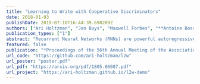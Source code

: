 ```yaml
---
title: "Learning to Write with Cooperative Discriminators"
date: 2018-01-03
publishDate: 2019-07-18T16:44:39.698209Z
authors: ["Ari Holtzman", "Jan Buys", "Maxwell Forbes", "**Antoine Bosselut**", "David Golub", "Yejin Choi"]
publication_types: ["1"]
abstract: "Recurrent Neural Networks (RNNs) are powerful autoregressive sequence models, but when used to generate natural language their output tends to be overly generic, repetitive, and self-contradictory. We postulate that the objective function optimized by RNN language models, which amounts to the overall perplexity of a text, is not expressive enough to capture the notion of communicative goals described by linguistic principles such as Grice's Maxims. We propose learning a mixture of multiple discriminative models that can be used to complement the RNN generator and guide the decoding process. Human evaluation demonstrates that text generated by our system is preferred over that of baselines by a large margin and significantly enhances the overall coherence, style, and information content of the generated text."
featured: false
publication: "*Proceedings of the 56th Annual Meeting of the Association for Computational Linguistics (ACL)*"
url_code: "https://github.com/ari-holtzman/l2w"
url_poster: "poster.pdf"
url_pdf: "https://arxiv.org/pdf/1805.06087.pdf"
url_project: "https://ari-holtzman.github.io/l2w-demo"
---
```



